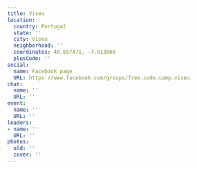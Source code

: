 ```yaml
---
title: Viseu
location:
  country: Portugal
  state: ''
  city: Viseu
  neighborhood: ''
  coordinates: 40.657471, -7.913866
  plusCode: ''
social:
  name: Facebook page
  URL: https://www.facebook.com/groups/free.code.camp.viseu
chat:
  name: ''
  URL: ''
event:
  name: ''
  URL: ''
leaders:
- name: ''
  URL: ''
photos:
  old: ''
  cover: ''
---
```

